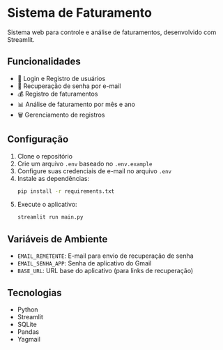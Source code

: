 # Sistema de Faturamento

Sistema web para controle e análise de faturamentos, desenvolvido com Streamlit.

## Funcionalidades

- 🔐 Login e Registro de usuários
- 📧 Recuperação de senha por e-mail
- 💰 Registro de faturamentos
- 📊 Análise de faturamento por mês e ano
- 🗑️ Gerenciamento de registros

## Configuração

1. Clone o repositório
2. Crie um arquivo `.env` baseado no `.env.example`
3. Configure suas credenciais de e-mail no arquivo `.env`
4. Instale as dependências:
   ```bash
   pip install -r requirements.txt
   ```
5. Execute o aplicativo:
   ```bash
   streamlit run main.py
   ```

## Variáveis de Ambiente

- `EMAIL_REMETENTE`: E-mail para envio de recuperação de senha
- `EMAIL_SENHA_APP`: Senha de aplicativo do Gmail
- `BASE_URL`: URL base do aplicativo (para links de recuperação)

## Tecnologias

- Python
- Streamlit
- SQLite
- Pandas
- Yagmail
